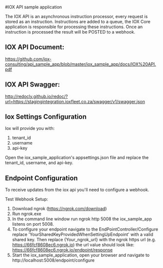 #IOX API sample application

The IOX API is an asynchronous instruction processor, every request is stored as an instruction. Instructions are added to a queue, the IOX Core application is responsible for processing these instructions. Once an instruction is processed the result will be POSTED to a webhook.

## IOX API Document:
https://github.com/iox-consulting/api_sample_app/blob/master/iox_sample_app/docs/IOX%20API.pdf

## IOX API Swagger: 
http://redocly.github.io/redoc/?url=https://stagingintegration.ioxfleet.co.za/swagger/v1/swagger.json

## Iox Settings Configuration
Iox will provide you with:
1. tenant_id
2. username
3. api-key

Open the iox_sample_application's appsettings.json file and replace the tenant_id, username, and api-key.


## Endpoint Configuration

To receive updates from the iox api you'll need to configure a webhook.

Test Webhook Setup:
1. Download ngrok (https://ngrok.com/download)
2. Run ngrok.exe 
3. In the command line window run ngrok http 5008 the iox_sample_app listens on port 5008.
4. To configure your endpoint navigate to the EndPointController/Configure replace 'YourSharedKeyProvidedWhenSettingUpEndpoint' with a valid shared key. Then replace {Your_ngrok_url} with the ngrok https url (e.g. https://66fcf8608ec6.ngrok.io) the url value should look like:  https://66fcf8608ec6.ngrok.io/endpoint/response 
5. Start the iox_sample_application, open your browser and navigate to http://localhost:5008/endpoint/configure




  
  

   
